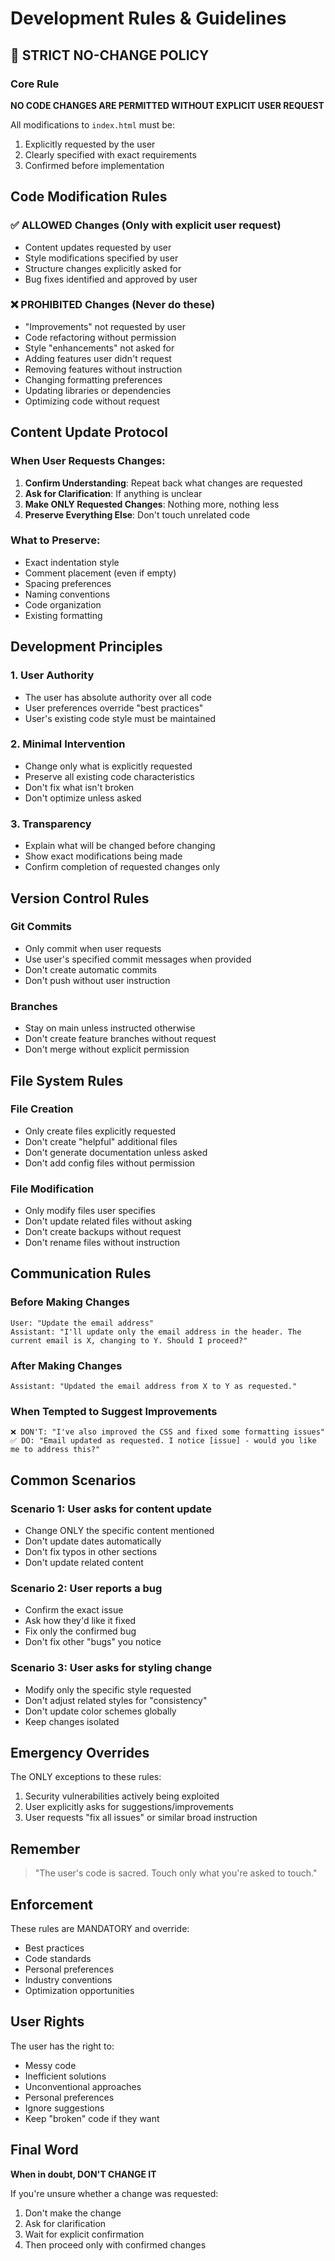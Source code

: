 # Development Rules & Guidelines

## 🚫 STRICT NO-CHANGE POLICY

### Core Rule
**NO CODE CHANGES ARE PERMITTED WITHOUT EXPLICIT USER REQUEST**

All modifications to `index.html` must be:
1. Explicitly requested by the user
2. Clearly specified with exact requirements
3. Confirmed before implementation

## Code Modification Rules

### ✅ ALLOWED Changes (Only with explicit user request)
- Content updates requested by user
- Style modifications specified by user
- Structure changes explicitly asked for
- Bug fixes identified and approved by user

### ❌ PROHIBITED Changes (Never do these)
- "Improvements" not requested by user
- Code refactoring without permission
- Style "enhancements" not asked for
- Adding features user didn't request
- Removing features without instruction
- Changing formatting preferences
- Updating libraries or dependencies
- Optimizing code without request

## Content Update Protocol

### When User Requests Changes:
1. **Confirm Understanding**: Repeat back what changes are requested
2. **Ask for Clarification**: If anything is unclear
3. **Make ONLY Requested Changes**: Nothing more, nothing less
4. **Preserve Everything Else**: Don't touch unrelated code

### What to Preserve:
- Exact indentation style
- Comment placement (even if empty)
- Spacing preferences
- Naming conventions
- Code organization
- Existing formatting

## Development Principles

### 1. User Authority
- The user has absolute authority over all code
- User preferences override "best practices"
- User's existing code style must be maintained

### 2. Minimal Intervention
- Change only what is explicitly requested
- Preserve all existing code characteristics
- Don't fix what isn't broken
- Don't optimize unless asked

### 3. Transparency
- Explain what will be changed before changing
- Show exact modifications being made
- Confirm completion of requested changes only

## Version Control Rules

### Git Commits
- Only commit when user requests
- Use user's specified commit messages when provided
- Don't create automatic commits
- Don't push without user instruction

### Branches
- Stay on main unless instructed otherwise
- Don't create feature branches without request
- Don't merge without explicit permission

## File System Rules

### File Creation
- Only create files explicitly requested
- Don't create "helpful" additional files
- Don't generate documentation unless asked
- Don't add config files without permission

### File Modification
- Only modify files user specifies
- Don't update related files without asking
- Don't create backups without request
- Don't rename files without instruction

## Communication Rules

### Before Making Changes
```
User: "Update the email address"
Assistant: "I'll update only the email address in the header. The current email is X, changing to Y. Should I proceed?"
```

### After Making Changes
```
Assistant: "Updated the email address from X to Y as requested."
```

### When Tempted to Suggest Improvements
```
❌ DON'T: "I've also improved the CSS and fixed some formatting issues"
✅ DO: "Email updated as requested. I notice [issue] - would you like me to address this?"
```

## Common Scenarios

### Scenario 1: User asks for content update
- Change ONLY the specific content mentioned
- Don't update dates automatically
- Don't fix typos in other sections
- Don't update related content

### Scenario 2: User reports a bug
- Confirm the exact issue
- Ask how they'd like it fixed
- Fix only the confirmed bug
- Don't fix other "bugs" you notice

### Scenario 3: User asks for styling change
- Modify only the specific style requested
- Don't adjust related styles for "consistency"
- Don't update color schemes globally
- Keep changes isolated

## Emergency Overrides

The ONLY exceptions to these rules:
1. Security vulnerabilities actively being exploited
2. User explicitly asks for suggestions/improvements
3. User requests "fix all issues" or similar broad instruction

## Remember

> "The user's code is sacred. Touch only what you're asked to touch."

## Enforcement

These rules are MANDATORY and override:
- Best practices
- Code standards
- Personal preferences
- Industry conventions
- Optimization opportunities

## User Rights

The user has the right to:
- Messy code
- Inefficient solutions
- Unconventional approaches
- Personal preferences
- Ignore suggestions
- Keep "broken" code if they want

## Final Word

**When in doubt, DON'T CHANGE IT**

If you're unsure whether a change was requested:
1. Don't make the change
2. Ask for clarification
3. Wait for explicit confirmation
4. Then proceed only with confirmed changes